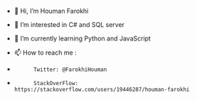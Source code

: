 - 👋 Hi, I’m Houman Farokhi
- 👀 I’m interested in C# and SQL server 
- 🌱 I’m currently learning Python and JavaScript

- 📫 How to reach me : 
- 			Twitter: @FarokhiHouman
- 			StackOverFlow: https://stackoverflow.com/users/19446287/houman-farokhi

<!---
FarokhiHouman/FarokhiHouman is a ✨ special ✨ repository because its `README.md` (this file) appears on your GitHub profile.
You can click the Preview link to take a look at your changes.
--->
